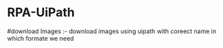 # RPA-UiPath
#download Images :- download images using uipath with coreect name in which formate we need
